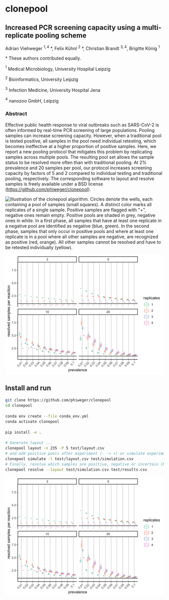 # clonepool

## Increased PCR screening capacity using a multi-replicate pooling scheme

Adrian Viehweger $^{1, 4}$ \*, Felix Kühnl $^2$ \*, Christian Brandt $^{3, 4}$, Brigitte König $^1$

\* These authors contributed equally.

$^1$ Medical Microbiology, University Hospital Leipzig

$^2$ Bioinformatics, University Leipzig

$^3$ Infection Medicine, University Hospital Jena

$^4$ nanozoo GmbH, Leipzig


### Abstract

Effective public health response to viral outbreaks such as SARS-CoV-2 is
often informed by real-time PCR screening of large populations. Pooling
samples can increase screening capacity. However, when a traditional pool is
tested positive, all samples in the pool need individual retesting, which
becomes ineffective at a higher proportion of positive samples. Here, we
report a new pooling protocol that mitigates this problem by replicating
samples across multiple pools. The resulting pool set allows the sample
status to be resolved more often than with traditional pooling. At 2%
prevalence and 20 samples per pool, our protocol increases screening capacity
by factors of 5 and 2 compared to individual testing and traditional pooling,
respectively. The corresponding software to layout and resolve samples is
freely available under a BSD license (https://github.com/phiweger/clonepool).

![Illustration of the clonepool algorithm. Circles denote the wells, each
containing a pool of samples (small squares). A distinct color marks all
replicates of a single sample. Positive samples are flagged with
"+", negative ones remain empty. Positive pools are shaded in grey, negative ones in
white.  In a first phase, all samples that have at least one replicate in a
negative pool are identified as negative (blue, green). In the second phase,
samples that only occur in positive pools and where at least one replicate is
in a pool where all other samples are negative, are recognized as positive
(red, orange). All other samples cannot be resolved and have to be retested
individually (yellow).](img/protocol.png)

![Simulation results for different percentages of positive samples (x-axis),
replicates (colors), and pool sizes (panels). The target metric is the
effective number of samples per PCR reaction, which includes the individual
retesting of samples that cannot be resolved in the first pooling run.
](img/sim.png)

## Install and run

```bash
git clone https://github.com/phiweger/clonepool
cd clonepool

conda env create --file conda_env.yml
conda activate clonepool

pip install -e .

# Generate layout ...
clonepool layout -n 235 -P 5 test/layout.csv
# and add positive pools after experiment (- -> +) or simulate experiment.
clonepool simulate -l test/layout.csv test/simulation.csv
# Finally, resolve which samples are positive, negative or incertain (NA).
clonepool resolve --layout test/simulation.csv test/results.csv
```

![](img/sim.png)

